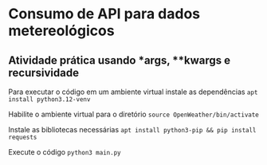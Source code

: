 # Consumo de API para dados metereológicos
## Atividade prática usando *args, **kwargs e recursividade

Para executar o código em um ambiente virtual instale as dependências
``` apt install python3.12-venv ```


Habilite o ambiente virtual para o diretório
``` source OpenWeather/bin/activate ```


Instale as bibliotecas necessárias
``` apt install python3-pip && pip install requests ```


Execute o código
``` python3 main.py ```
